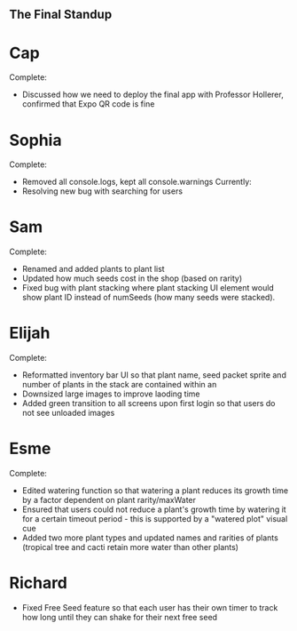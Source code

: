 ## The Final Standup

# Cap
Complete: 
- Discussed how we need to deploy the final app with Professor Hollerer, confirmed that Expo QR code is fine

# Sophia
Complete: 
- Removed all console.logs, kept all console.warnings
Currently:
- Resolving new bug with searching for users

# Sam
Complete: 
- Renamed and added plants to plant list
- Updated how much seeds cost in the shop (based on rarity)
- Fixed bug with plant stacking where plant stacking UI element would show plant ID instead of numSeeds (how many seeds were stacked).

# Elijah
Complete: 
- Reformatted inventory bar UI so that plant name, seed packet sprite and number of plants in the stack are contained within an 
- Downsized large images to improve laoding time
- Added green transition to all screens upon first login so that users do not see unloaded images

# Esme
Complete:
- Edited watering function so that watering a plant reduces its growth time by a factor dependent on plant rarity/maxWater
- Ensured that users could not reduce a plant's growth time by watering it for a certain timeout period - this is supported by a "watered plot" visual cue
- Added two more plant types and updated names and rarities of plants (tropical tree and cacti retain more water than other plants)

# Richard
- Fixed Free Seed feature so that each user has their own timer to track how long until they can shake for their next free seed
